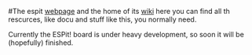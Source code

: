 #The espit [webpage](http://espit.github.io) and the home of its [wiki](https://github.com/EspIt/espit.github.io/wiki)
here you can find all th rescurces, like docu and stuff like this, you normally need.

Currently the ESPit! board is under heavy development, so soon it will be (hopefully) finished.
